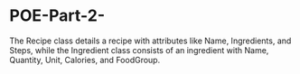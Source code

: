 # POE-Part-2-
The Recipe class details a recipe with attributes like Name, Ingredients, and Steps, while the Ingredient class consists of an ingredient with Name, Quantity, Unit, Calories, and FoodGroup.
